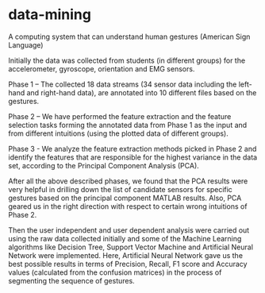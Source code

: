 # data-mining
A computing system that can understand human gestures (American Sign Language)

Initially the data was collected from students (in different groups) for the accelerometer, gyroscope, orientation and EMG sensors. 

Phase 1 – The collected 18 data streams (34 sensor data including the left-hand and right-hand data), are annotated into 10 different files based on the gestures.

Phase 2 – We have performed the feature extraction and the feature selection tasks forming the annotated data from Phase 1 as the input and from different intuitions (using the plotted data of different groups).

Phase 3 - We analyze the feature extraction methods picked in Phase 2 and identify the features that are responsible for the highest variance in the data set, according to the Principal Component Analysis (PCA).

After all the above described phases, we found that the PCA results were very helpful in drilling down the list of candidate sensors for specific gestures based on the principal component MATLAB results. Also, PCA geared us in the right direction with respect to certain wrong intuitions of Phase 2. 

Then the user independent and user dependent analysis were carried out using the raw data collected initially and some of the Machine Learning algorithms like Decision Tree, Support Vector Machine and Artificial Neural Network were implemented. Here, Artificial Neural Network gave us the best possible results in terms of Precision, Recall, F1 score and Accuracy values (calculated from the confusion matrices) in the process of segmenting the sequence of gestures.
